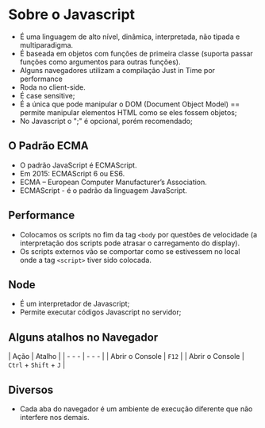 # Sobre o Javascript

- É uma linguagem de alto nível, dinâmica, interpretada, não tipada e multiparadigma.
- É baseada em objetos com funções de primeira classe (suporta passar funções como argumentos para outras funções).
- Alguns navegadores utilizam a compilação Just in Time por performance
- Roda no client-side.
- É case sensitive; 
- É a única que pode manipular o DOM (Document Object Model) == permite manipular elementos HTML como se eles fossem objetos;
- No Javascript o ";" é opcional, porém recomendado;

## O Padrão ECMA

- O padrão JavaScript é ECMAScript.
- Em 2015: ECMAScript 6 ou ES6.
- ECMA – European Computer Manufacturer’s Association. 
- ECMAScript - é o padrão da linguagem JavaScript.

## Performance

- Colocamos os scripts no fim da tag ```<body``` por questões de velocidade (a interpretação dos scripts pode atrasar o carregamento do display).
- Os scripts externos vão se comportar como se estivessem no local onde a tag ```<script>``` tiver sido colocada.

## Node

- É um interpretador de Javascript;
- Permite executar códigos Javascript no servidor;

## Alguns atalhos no Navegador

| Ação | Atalho |
| - - - | - - - |
| Abrir o Console | ```F12``` |
| Abrir o Console | ```Ctrl``` + ```Shift``` + ```J``` |


## Diversos

- Cada aba do navegador é um ambiente de execução diferente que não interfere nos demais.

